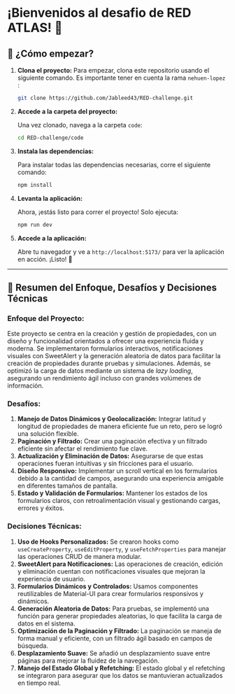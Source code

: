 # ¡Bienvenidos al desafio de RED ATLAS! 🎉

## 🚀 ¿Cómo empezar?

1. **Clona el proyecto:**
   Para empezar, clona este repositorio usando el siguiente comando. Es importante tener en cuenta la rama ```nehuen-lopez``` :

   ```bash
   git clone https://github.com/Jableed43/RED-challenge.git
   ```

2. **Accede a la carpeta del proyecto:**

   Una vez clonado, navega a la carpeta `code`:

   ```bash
   cd RED-challenge/code
   ```

3. **Instala las dependencias:**

   Para instalar todas las dependencias necesarias, corre el siguiente comando:

   ```bash
   npm install
   ```

4. **Levanta la aplicación:**

   Ahora, ¡estás listo para correr el proyecto! Solo ejecuta:

   ```bash
   npm run dev
   ```

5. **Accede a la aplicación:**

   Abre tu navegador y ve a `http://localhost:5173/` para ver la aplicación en acción. ¡Listo! 🎉

---

## 🧠 Resumen del Enfoque, Desafíos y Decisiones Técnicas

### **Enfoque del Proyecto:**
Este proyecto se centra en la creación y gestión de propiedades, con un diseño y funcionalidad orientados a ofrecer una experiencia fluida y moderna. Se implementaron formularios interactivos, notificaciones visuales con SweetAlert y la generación aleatoria de datos para facilitar la creación de propiedades durante pruebas y simulaciones. Además, se optimizó la carga de datos mediante un sistema de *lazy loading*, asegurando un rendimiento ágil incluso con grandes volúmenes de información.

### **Desafíos:**
1. **Manejo de Datos Dinámicos y Geolocalización:** Integrar latitud y longitud de propiedades de manera eficiente fue un reto, pero se logró una solución flexible.
2. **Paginación y Filtrado:** Crear una paginación efectiva y un filtrado eficiente sin afectar el rendimiento fue clave.
3. **Actualización y Eliminación de Datos:** Asegurarse de que estas operaciones fueran intuitivas y sin fricciones para el usuario.
4. **Diseño Responsivo:** Implementar un scroll vertical en los formularios debido a la cantidad de campos, asegurando una experiencia amigable en diferentes tamaños de pantalla.
5. **Estado y Validación de Formularios:** Mantener los estados de los formularios claros, con retroalimentación visual y gestionando cargas, errores y éxitos.

### **Decisiones Técnicas:**
1. **Uso de Hooks Personalizados:** Se crearon hooks como `useCreateProperty`, `useEditProperty`, y `useFetchProperties` para manejar las operaciones CRUD de manera modular.
2. **SweetAlert para Notificaciones:** Las operaciones de creación, edición y eliminación cuentan con notificaciones visuales que mejoran la experiencia de usuario.
3. **Formularios Dinámicos y Controlados:** Usamos componentes reutilizables de Material-UI para crear formularios responsivos y dinámicos.
4. **Generación Aleatoria de Datos:** Para pruebas, se implementó una función para generar propiedades aleatorias, lo que facilita la carga de datos en el sistema.
5. **Optimización de la Paginación y Filtrado:** La paginación se maneja de forma manual y eficiente, con un filtrado ágil basado en campos de búsqueda.
6. **Desplazamiento Suave:** Se añadió un desplazamiento suave entre páginas para mejorar la fluidez de la navegación.
7. **Manejo del Estado Global y Refetching:** El estado global y el refetching se integraron para asegurar que los datos se mantuvieran actualizados en tiempo real.